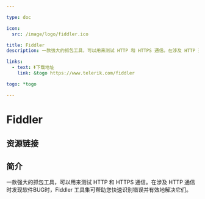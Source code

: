 ```yaml
---

type: doc

icon:
  src: /image/logo/fiddler.ico

title: Fiddler
description: 一款强大的抓包工具，可以用来测试 HTTP 和 HTTPS 通信。在涉及 HTTP 通信时发现软件BUG时，Fiddler 工具集可帮助您快速识别错误并有效地解决它们。

links:
  - text: ⏬下载地址
    link: &togo https://www.telerik.com/fiddler

togo: *togo

---
```


<ShowLogo />

# Fiddler

<ShowBreadcrumb />

## 资源链接

<ShowLinks />

## 简介

一款强大的抓包工具，可以用来测试 HTTP 和 HTTPS 通信。在涉及 HTTP 通信时发现软件BUG时，Fiddler 工具集可帮助您快速识别错误并有效地解决它们。